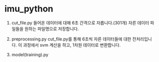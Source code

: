 # imu_python

1. cut_file.py 
들어온 데이터에 대해 6초 간격으로 자릅니다.(301개)
자른 데이터 파일들을 원하는 파일명으로 저장합니다. 

2. preprocessing.py
cut_file.py를 통해 6초씩 자른 데이터들에 대한 전처리입니다. 
이 과정에서 svm 계산을 하고, 1차원 데이터로 변환합니다. 

3. model(training).py 


